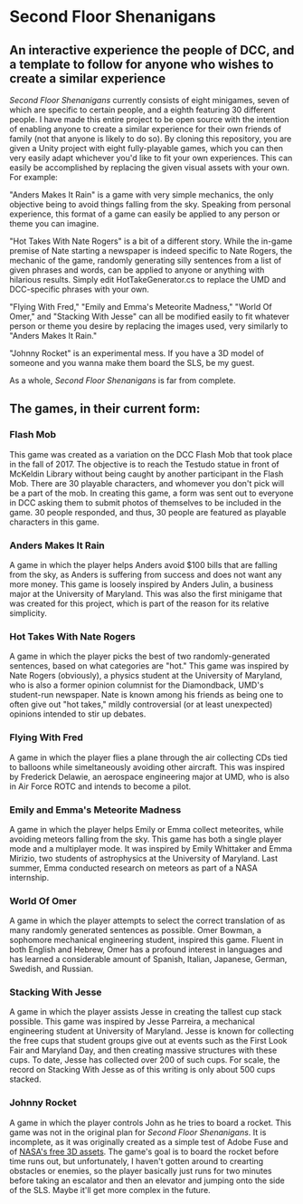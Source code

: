 # Second Floor Shenanigans
## An interactive experience the people of DCC, and a template to follow for anyone who wishes to create a similar experience
*Second Floor Shenanigans* currently consists of eight minigames, seven of which are specific to certain people, and a eighth featuring 30 different people. I have made this entire project to be open source with the intention of enabling anyone to create a similar experience for their own friends of family (not that anyone is likely to do so). By cloning this repository, you are given a Unity project with eight fully-playable games, which you can then very easily adapt whichever you'd like to fit your own experiences. This can easily be accomplished by replacing the given visual assets with your own. For example:

"Anders Makes It Rain" is a game with very simple mechanics, the only objective being to avoid things falling from the sky. Speaking from personal experience, this format of a game can easily be applied to any person or theme you can imagine. 

"Hot Takes With Nate Rogers" is a bit of a different story. While the in-game premise of Nate starting a newspaper is indeed specific to Nate Rogers, the mechanic of the game, randomly generating silly sentences from a list of given phrases and words, can be applied to anyone or anything with hilarious results. Simply edit HotTakeGenerator.cs to replace the UMD and DCC-specific phrases with your own.

"Flying With Fred," "Emily and Emma's Meteorite Madness," "World Of Omer," and "Stacking With Jesse" can all be modified easily to fit whatever person or theme you desire by replacing the images used, very similarly to "Anders Makes It Rain." 

"Johnny Rocket" is an experimental mess. If you have a 3D model of someone and you wanna make them board the SLS, be my guest.

As a whole, *Second Floor Shenanigans* is far from complete.

## The games, in their current form:

### Flash Mob
This game was created as a variation on the DCC Flash Mob that took place in the fall of 2017. The objective is to reach the Testudo statue in front of McKeldin Library without being caught by another participant in the Flash Mob. There are 30 playable characters, and whomever you don't pick will be a part of the mob. In creating this game, a form was sent out to everyone in DCC asking them to submit photos of themselves to be included in the game. 30 people responded, and thus, 30 people are featured as playable characters in this game.

### Anders Makes It Rain
A game in which the player helps Anders avoid $100 bills that are falling from the sky, as Anders is suffering from success and does not want any more money. This game is loosely inspired by Anders Julin, a business major at the University of Maryland. This was also the first minigame that was created for this project, which is part of the reason for its relative simplicity.

### Hot Takes With Nate Rogers
A game in which the player picks the best of two randomly-generated sentences, based on what categories are "hot." This game was inspired by Nate Rogers (obviously), a physics student at the University of Maryland, who is also a former opinion columnist for the Diamondback, UMD's student-run newspaper. Nate is known among his friends as being one to often give out "hot takes," mildly controversial (or at least unexpected) opinions intended to stir up debates.

### Flying With Fred
A game in which the player flies a plane through the air collecting CDs tied to balloons while simeltaneously avoiding other aircraft. This was inspired by Frederick Delawie, an aerospace engineering major at UMD, who is also in Air Force ROTC and intends to become a pilot.

### Emily and Emma's Meteorite Madness
A game in which the player helps Emily or Emma collect meteorites, while avoiding meteors falling from the sky. This game has both a single player mode and a multiplayer mode. It was inspired by Emily Whittaker and Emma Mirizio, two students of astrophysics at the University of Maryland. Last summer, Emma conducted research on meteors as part of a NASA internship.

### World Of Omer
A game in which the player attempts to select the correct translation of as many randomly generated sentences as possible. Omer Bowman, a sophomore mechanical engineering student, inspired this game. Fluent in both English and Hebrew, Omer has a profound interest in languages and has learned a considerable amount of Spanish, Italian, Japanese, German, Swedish, and Russian.

### Stacking With Jesse
A game in which the player assists Jesse in creating the tallest cup stack possible. This game was inspired by Jesse Parreira, a mechanical engineering student at University of Maryland. Jesse is known for collecting the free cups that student groups give out at events such as the First Look Fair and Maryland Day, and then creating massive structures with these cups. To date, Jesse has collected over 200 of such cups. For scale, the record on Stacking With Jesse as of this writing is only about 500 cups stacked.

### Johnny Rocket
A game in which the player controls John as he tries to board a rocket. This game was not in the original plan for *Second Floor Shenanigans*. It is incomplete, as it was originally created as a simple test of Adobe Fuse and of [NASA's free 3D assets](https://nasa3d.arc.nasa.gov/models). The game's goal is to board the rocket before time runs out, but unfortunately, I haven't gotten around to crearting obstacles or enemies, so the player basically just runs for two minutes before taking an escalator and then an elevator and jumping onto the side of the SLS. Maybe it'll get more complex in the future.
